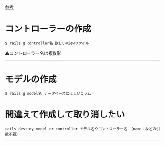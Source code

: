 [参考](https://qiita.com/histori/items/7b76aaaa69f2e3ab4f06)

# コントローラーの作成
~~~
$ rails g controller名 欲しいviewファイル
~~~
⚠️コントローラー名は複数形
***

# モデルの作成
~~~
$ rails g model名 データベースにほしいカラム
~~~

# 間違えて作成して取り消したい
~~~
rails destroy model or controller モデル名やコントローラー名　（name：などの引数不要）
~~~
***
